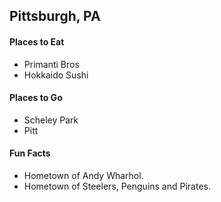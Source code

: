 ## Pittsburgh, PA

#### Places to Eat
- Primanti Bros
- Hokkaido Sushi

#### Places to Go
- Scheley Park
- Pitt

#### Fun Facts
- Hometown of Andy Wharhol.
- Hometown of Steelers, Penguins and Pirates.
